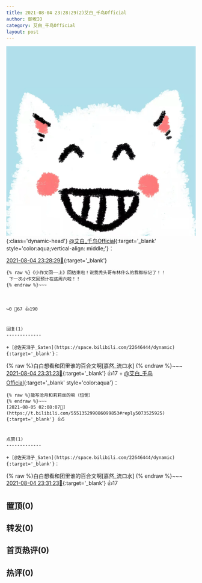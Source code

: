 ```yaml
---
title: 2021-08-04 23:28:29(2)艾白_千鸟Official
author: 御坂IO
category: 艾白_千鸟Official
layout: post
---
```


![img](/images/9ae8b9445fd0665cc014d9080156a45271be73c6.jpg){:class='dynamic-head'}
[@艾白_千鸟Official](https://space.bilibili.com/334537711/dynamic){:target='_blank' style='color:aqua;vertical-align: middle;'}：

[2021-08-04 23:28:29🔗](https://t.bilibili.com/555135299086099853){:target='_blank'}

~~~
{% raw %}《小作文回——上》回结束啦！说我秃头哥布林什么的我都标记了！！
 下一次小作文回预计在这周六啦！！
{% endraw %}~~~



↪️0 💬67 👍190


回复(1)
-------------

+ [@佐天泪子_Saten](https://space.bilibili.com/22646444/dynamic){:target='_blank'}：
~~~
{% raw %}白白想看和团里谁的百合文啊[嘉然_流口水]
{% endraw %}~~~
[2021-08-04 23:31:23🔗](https://t.bilibili.com/555135299086099853#reply5072665799){:target='_blank'} 👍17
    + [@艾白_千鸟Official](https://space.bilibili.com/334537711/dynamic){:target='_blank' style='color:aqua'}：
~~~
{% raw %}能写沧月和莉莉丝的嘛（忸怩）
{% endraw %}~~~
[2021-08-05 02:08:07🔗](https://t.bilibili.com/555135299086099853#reply5073525925){:target='_blank'} 👍5


点赞(1)
-------------

+ [@佐天泪子_Saten](https://space.bilibili.com/22646444/dynamic){:target='_blank'}：
~~~
{% raw %}白白想看和团里谁的百合文啊[嘉然_流口水]
{% endraw %}~~~
[2021-08-04 23:31:23🔗](https://t.bilibili.com/555135299086099853#reply5072665799){:target='_blank'} 👍17


置顶(0)
-------------



转发(0)
-------------



首页热评(0)
-------------



热评(0)
-------------



